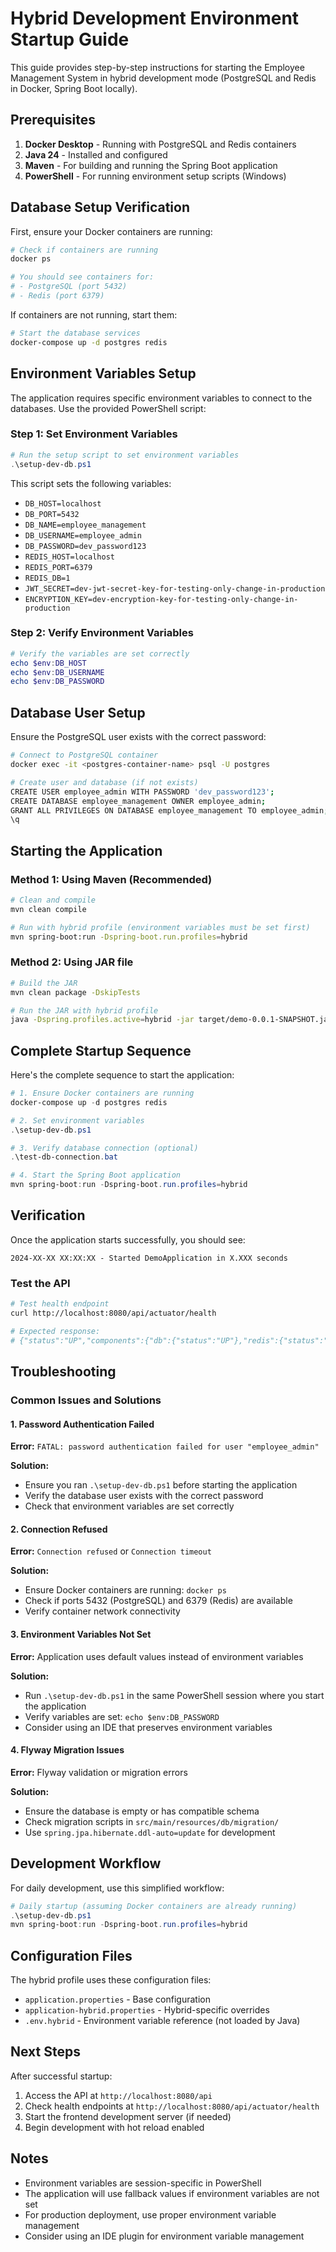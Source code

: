 # Hybrid Development Environment Startup Guide

This guide provides step-by-step instructions for starting the Employee Management System in hybrid development mode (PostgreSQL and Redis in Docker, Spring Boot locally).

## Prerequisites

1. **Docker Desktop** - Running with PostgreSQL and Redis containers
2. **Java 24** - Installed and configured
3. **Maven** - For building and running the Spring Boot application
4. **PowerShell** - For running environment setup scripts (Windows)

## Database Setup Verification

First, ensure your Docker containers are running:

```bash
# Check if containers are running
docker ps

# You should see containers for:
# - PostgreSQL (port 5432)
# - Redis (port 6379)
```

If containers are not running, start them:

```bash
# Start the database services
docker-compose up -d postgres redis
```

## Environment Variables Setup

The application requires specific environment variables to connect to the databases. Use the provided PowerShell script:

### Step 1: Set Environment Variables

```powershell
# Run the setup script to set environment variables
.\setup-dev-db.ps1
```

This script sets the following variables:
- `DB_HOST=localhost`
- `DB_PORT=5432`
- `DB_NAME=employee_management`
- `DB_USERNAME=employee_admin`
- `DB_PASSWORD=dev_password123`
- `REDIS_HOST=localhost`
- `REDIS_PORT=6379`
- `REDIS_DB=1`
- `JWT_SECRET=dev-jwt-secret-key-for-testing-only-change-in-production`
- `ENCRYPTION_KEY=dev-encryption-key-for-testing-only-change-in-production`

### Step 2: Verify Environment Variables

```powershell
# Verify the variables are set correctly
echo $env:DB_HOST
echo $env:DB_USERNAME
echo $env:DB_PASSWORD
```

## Database User Setup

Ensure the PostgreSQL user exists with the correct password:

```bash
# Connect to PostgreSQL container
docker exec -it <postgres-container-name> psql -U postgres

# Create user and database (if not exists)
CREATE USER employee_admin WITH PASSWORD 'dev_password123';
CREATE DATABASE employee_management OWNER employee_admin;
GRANT ALL PRIVILEGES ON DATABASE employee_management TO employee_admin;
\q
```

## Starting the Application

### Method 1: Using Maven (Recommended)

```bash
# Clean and compile
mvn clean compile

# Run with hybrid profile (environment variables must be set first)
mvn spring-boot:run -Dspring-boot.run.profiles=hybrid
```

### Method 2: Using JAR file

```bash
# Build the JAR
mvn clean package -DskipTests

# Run the JAR with hybrid profile
java -Dspring.profiles.active=hybrid -jar target/demo-0.0.1-SNAPSHOT.jar
```

## Complete Startup Sequence

Here's the complete sequence to start the application:

```powershell
# 1. Ensure Docker containers are running
docker-compose up -d postgres redis

# 2. Set environment variables
.\setup-dev-db.ps1

# 3. Verify database connection (optional)
.\test-db-connection.bat

# 4. Start the Spring Boot application
mvn spring-boot:run -Dspring-boot.run.profiles=hybrid
```

## Verification

Once the application starts successfully, you should see:

```
2024-XX-XX XX:XX:XX - Started DemoApplication in X.XXX seconds
```

### Test the API

```bash
# Test health endpoint
curl http://localhost:8080/api/actuator/health

# Expected response:
# {"status":"UP","components":{"db":{"status":"UP"},"redis":{"status":"UP"}}}
```

## Troubleshooting

### Common Issues and Solutions

#### 1. Password Authentication Failed
**Error:** `FATAL: password authentication failed for user "employee_admin"`

**Solution:**
- Ensure you ran `.\setup-dev-db.ps1` before starting the application
- Verify the database user exists with the correct password
- Check that environment variables are set correctly

#### 2. Connection Refused
**Error:** `Connection refused` or `Connection timeout`

**Solution:**
- Ensure Docker containers are running: `docker ps`
- Check if ports 5432 (PostgreSQL) and 6379 (Redis) are available
- Verify container network connectivity

#### 3. Environment Variables Not Set
**Error:** Application uses default values instead of environment variables

**Solution:**
- Run `.\setup-dev-db.ps1` in the same PowerShell session where you start the application
- Verify variables are set: `echo $env:DB_PASSWORD`
- Consider using an IDE that preserves environment variables

#### 4. Flyway Migration Issues
**Error:** Flyway validation or migration errors

**Solution:**
- Ensure the database is empty or has compatible schema
- Check migration scripts in `src/main/resources/db/migration/`
- Use `spring.jpa.hibernate.ddl-auto=update` for development

## Development Workflow

For daily development, use this simplified workflow:

```powershell
# Daily startup (assuming Docker containers are already running)
.\setup-dev-db.ps1
mvn spring-boot:run -Dspring-boot.run.profiles=hybrid
```

## Configuration Files

The hybrid profile uses these configuration files:
- `application.properties` - Base configuration
- `application-hybrid.properties` - Hybrid-specific overrides
- `.env.hybrid` - Environment variable reference (not loaded by Java)

## Next Steps

After successful startup:
1. Access the API at `http://localhost:8080/api`
2. Check health endpoints at `http://localhost:8080/api/actuator/health`
3. Start the frontend development server (if needed)
4. Begin development with hot reload enabled

## Notes

- Environment variables are session-specific in PowerShell
- The application will use fallback values if environment variables are not set
- For production deployment, use proper environment variable management
- Consider using an IDE plugin for environment variable management